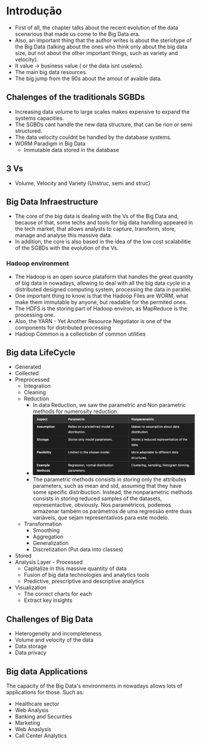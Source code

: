 # Introdução

- First of all, the chapter talks about the recent evolution of the data scenarious that made us come to the Big Data era.
- Also, an important thing that the author writes is about the steriotype of the Big Data (talking about the ones who think
  only about the big data size, but not about the other important things, such as variety and velocity).
- It value -> business value ( or the data isnt useless).
- The main big data resources.
- The big jump from the 90s about the amout of avaible data.

## Chalenges of the traditionals SGBDs
- Increasing data volume to large scales makes expensive to expand the systems capacities.
- The SGBDs cant handle the new data structure, that can be non or semi structured.
- The data velocity couldnt be handled by the database systems.
- WORM Paradigm in Big Data
  - Immutable data stored in the database

## 3 Vs
- Volume, Velocity and Variety (Unstruc, semi and struc)

## Big Data Infraestructure
- The core of the big data is dealing with the Vs of the Big Data and, because of that, some techs and tools for big data handling appeared
  in the tech market, that allows analysts to capture, transform, store, manage and analyse this massive data.
- In addition, the core is also based in the idea of the low cost scalabilitie of the SGBDs with the evolution of the Vs.

### Hadoop environment
- The Hadoop is an open source plataform that handles the great quantity of big data in nowadays, allowing to deal with all the big data cycle in a 
distributed designed computing system, processing the data in parallel.
- One important thing to know is that the Hadoop Files are WORM, what make them immutable by anyone, but readable for the permited ones.
- The HDFS is the storing part of Hadoop environ, as MapReduce is the processing one.
- Also, the YARN - Yet Another Resource Negotiator is one of the components for distributed processing
- Hadoop Common is a collectiobn of common utilities

## Big data LifeCycle
- Generated
- Collected
- Preprocessed
  - Integration
  - Cleaning
  - Reduction
    - In data Reduction, we saw the parametric and Non parametric methods for numerosity reduction.
    - ![alt text](numerosity_reduction_methods.png)
    - The parametric methods consists in storing only the attributes parameters, such as mean and std, assuming that they have some specific distribuction. Instead, the nonparametric methods consists in storing reduced samples of the datasets, representactive, obviously. Nos paramétricos, podemos armazenar também os parâmetros de uma regressão entre duas variáveis, que sejam representativos para este modelo.
  - Transformation
    - Smoothing
    - Aggregation
    - Generalization
    - Discretization (Put data into classes)
- Stored
- Analysis Layer - Processed
  - Capitalize in this massive quantity of data
  - Fusion of big data technologies and analytics tools
  - Predictive, prescriptive and descriptive analytics
- Visualization
  - The correct charts for each 
  - Extract key insights

## Challenges of Big Data
- Heterogeneity and incompleteness
- Volume and velocity of the data
- Data storage
- Data privacy

## Big data Applications
The capacity of the Big Data's environments in nowadays allows lots of applications for those. Such as: 
- Healthcare sector
- Web Analysis
- Banking and Securities
- Marketing
- Web Anaslysis
- Call Center Analytics